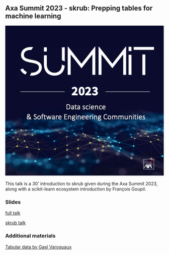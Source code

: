 
## Axa Summit 2023 - skrub: Prepping tables for machine learning

![axa-banner](/imgs/axa-2022-banner.png)

This talk is a 30’ introduction to skrub given during the Axa Summit 2023, along with a scikit-learn ecosystem introduction by François Goupil.

### Slides

[full talk](https://docs.google.com/presentation/d/1ENwAxX6309pgCngdwbVEQxgrhvnljDaEbMJ7rxG8hN8)

[skrub talk](https://docs.google.com/presentation/d/1NeiuhLfY8nL6bBQXvb6OlQ1U7DMlQpRREDTrJob3KdU/edit)

### Additional materials

[Tabular data by Gael Varoquaux](https://www.dropbox.com/s/er0wu3uipxd5ihe/Tabular_Data_by_Gael_Varoquaux.pdf?dl=0)
